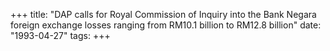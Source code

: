 +++ 
title: "DAP calls for Royal Commission of Inquiry into the Bank Negara foreign exchange losses ranging from RM10.1 billion to RM12.8 billion"
date: "1993-04-27"
tags:
+++

 
